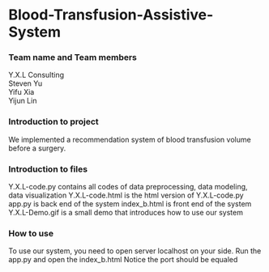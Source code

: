 # Blood-Transfusion-Assistive-System

### Team name and Team members
Y.X.L Consulting</br>
Steven Yu</br>
Yifu Xia</br>
Yijun Lin</br>

### Introduction to project
We implemented a recommendation system of blood transfusion volume before a surgery.

### Introduction to files
Y.X.L-code.py contains all codes of data preprocessing, data modeling, data visualization
Y.X.L-code.html is the html version of Y.X.L-code.py
app.py is back end of the system
index_b.html is front end of the system
Y.X.L-Demo.gif is a small demo that introduces how to use our system

### How to use
To use our system, you need to open server localhost on your side. 
Run the app.py and open the index_b.html
Notice the port should be equaled
